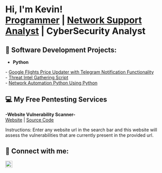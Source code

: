 <h1>Hi, I'm Kevin! <br/><a href="https://github.com/KevTheWebDev">Programmer</a> | <a href="https://www.linkedin.com/in/kevin-orta-7334391b4/">Network Support Analyst</a> | <a href"">CyberSecurity Analyst</a> </h1>

<h2>👾 Software Development Projects:</h2>

<!-- - <b>Data Structures and Algorithms Practice</b><br> -->
<!-- - <b>PowerShell</b><br> -->
<!-- - <b>C# (.NET Desktop Applications)</b> -->
- <b>Python</b>
<div>- <a href="https://github.com/KevTheWebDev/KevTheWebDev">Google Flights Price Updater with Telegram Notification Functionality</a></div>
<div>- <a href="https://github.com/KevTheWebDev/Threat-Intel-Gathering-Script">Threat Intel Gathering Script</a></div>
<div>- <a href="https://github.com/KevTheWebDev/Network-Automation-Python">Network Automation Python Using Python</a></div>


<h2>💻 My Free Pentesting Services</h2>
<div><b>-Website Vulnerability Scanner-</b></div>
<div><a href="">Website</a> | <a href="">Source Code</a></div>

Instructions: Enter any website url in the search bar and this website will assess the vulnerabilities that are currently present in the provided url.

<h2> 🚀 Connect with me:</h2>

[<img align="left" alt="KevinOrta | LinkedIn" width="22px" src="https://cdn.jsdelivr.net/npm/simple-icons@v3/icons/linkedin.svg" />][linkedin]

[linkedin]: (https://www.linkedin.com/in/kevin-orta-7334391b4/)
